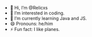 - 👋 Hi, I’m @Relicxs
- 👀 I’m interested in coding.
- 🌱 I’m currently learning Java and JS.
- 😄 Pronouns: he/him
- ⚡ Fun fact: I like planes.


